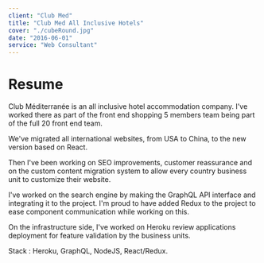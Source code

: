 ```yaml
---
client: "Club Med"
title: "Club Med All Inclusive Hotels"
cover: "./cubeRound.jpg"
date: "2016-06-01"
service: "Web Consultant"
---
```

# Resume

Club Méditerranée is an all inclusive hotel accommodation company. I've worked there as part of the front end shopping 5 members team being part of the full 20 front end team.

We've migrated all international websites, from USA to China, to the new version based on React.

Then I've been working on SEO improvements, customer reassurance and on the custom content migration system to allow every country business unit to customize their website.

I've worked on the search engine by making the GraphQL API interface and integrating it to the project. I'm proud to have added Redux to the project to ease component communication while working on this.

On the infrastructure side, I've worked on Heroku review applications deployment for feature validation by the business units.

Stack : Heroku, GraphQL, NodeJS, React/Redux.